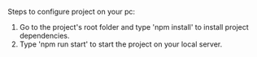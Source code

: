 Steps to configure project on your pc:  

1) Go to the project's root folder and type 'npm install' to install project dependencies.        
2) Type 'npm run start' to start the project on your local server.      
 